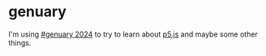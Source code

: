 # genuary

I'm using [#genuary 2024] to try to learn about [p5.js] and maybe some other things.

[#genuary 2024]: https://genuary.art/
[p5.js]: https://p5js.org/

